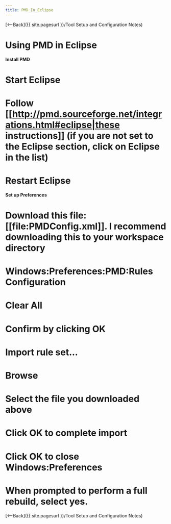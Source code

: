 ```yaml
---
title: PMD_In_Eclipse
---
```

[<--Back]({{ site.pagesurl }}/Tool Setup and Configuration Notes)

# Using PMD in Eclipse

**Install PMD**
# Start Eclipse
# Follow [[http://pmd.sourceforge.net/integrations.html#eclipse|these instructions]] (if you are not set to the Eclipse section, click on Eclipse in the list)
# Restart Eclipse

**Set up Preferences**
# Download this file: [[file:PMDConfig.xml]]. I recommend downloading this to your workspace directory
# Windows:Preferences:PMD:Rules Configuration
# Clear All
# Confirm by clicking OK
# Import rule set...
# Browse
# Select the file you downloaded above
# Click OK to complete import
# Click OK to close Windows:Preferences
# When prompted to perform a full rebuild, select yes.

[<--Back]({{ site.pagesurl }}/Tool Setup and Configuration Notes)